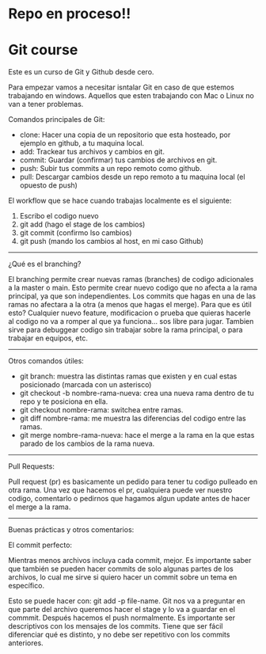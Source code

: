 # Repo en proceso!!

# Git course

Este es un curso de Git y Github desde cero.

Para empezar vamos a necesitar isntalar Git en caso de que estemos trabajando en windows. 
Aquellos que esten trabajando con Mac o Linux no van a tener problemas.

Comandos principales de Git:
- clone: Hacer una copia de un repositorio que esta hosteado, por ejemplo en github, a tu maquina local.
- add: Trackear tus archivos y cambios en git.
- commit: Guardar (confirmar) tus cambios de archivos en git.
- push: Subir tus commits a un repo remoto como github.
- pull: Descargar cambios desde un repo remoto a tu maquina local (el opuesto de push)

El workflow que se hace cuando trabajas localmente es el siguiente:
1. Escribo el codigo nuevo
2. git add (hago el stage de los cambios)
3. git commit (confirmo lso cambios)
4. git push (mando los cambios al host, en mi caso Github)

---

¿Qué es el branching?

El branching permite crear nuevas ramas (branches) de codigo adicionales a la master o main. Esto permite crear nuevo codigo que no afecta a la rama principal, ya que son independientes. Los commits que hagas en una de las ramas no afectara a la otra (a menos que hagas el merge).
Para que es útil esto? Cualquier nuevo feature, modificacion o prueba que quieras hacerle al codigo no va a romper al que ya funciona... sos libre para jugar. 
Tambien sirve para debuggear codigo sin trabajar sobre la rama principal, o para trabajar en equipos, etc.

---
Otros comandos útiles:
- git branch: muestra las distintas ramas que existen y en cual estas posicionado (marcada con un asterisco)
- git checkout -b nombre-rama-nueva: crea una nueva rama dentro de tu repo y te posiciona en ella.
- git checkout nombre-rama: switchea entre ramas.
- git diff nombre-rama: me muestra las diferencias del codigo entre las ramas.
- git merge nombre-rama-nueva: hace el merge a la rama en la que estas parado de los cambios de la rama nueva.
---
Pull Requests:

Pull request (pr) es basicamente un pedido para tener tu codigo pulleado en otra rama. Una vez que hacemos el pr, cualquiera puede ver nuestro codigo, comentarlo o pedirnos que hagamos algun update antes de hacer el merge a la rama.

---
Buenas prácticas y otros comentarios:

El commit perfecto:

Mientras menos archivos incluya cada commit, mejor. Es importante saber que también se pueden hacer commits de solo algunas partes de los archivos, lo cual me sirve si quiero hacer un commit sobre un tema en específico.

Esto se puede hacer con: git add -p file-name. Git nos va a preguntar en que parte del archivo queremos hacer el stage y lo va a guardar en el commmit. Después hacemos el push normalmente.
Es importante ser descriptivos con los mensajes de los commits. Tiene que ser fácil diferenciar qué es distinto, y no debe ser repetitivo con los commits anteriores.
